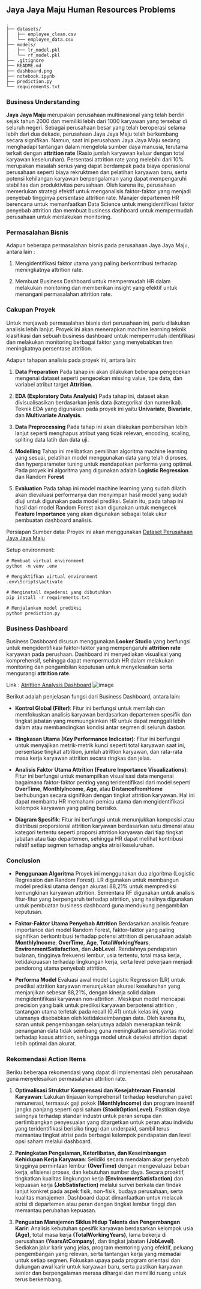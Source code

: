 ## Jaya Jaya Maju Human Resources Problems

```
.
├── datasets/
│   ├── employee_clean.csv
│   └── employee_data.csv
├── models/
│   ├── lr_model.pkl
│   └── rf_model.pkl
├── .gitignore
├── README.md
├── dashboard.png
├── notebook.ipynb
├── prediction.py
└── requirements.txt
```

### Business Understanding
**Jaya Jaya Maju** merupakan perusahaan multinasional yang telah berdiri sejak tahun 2000 dan memiliki lebih dari 1000 karyawan yang tersebar di seluruh negeri. Sebagai perusahaan besar yang telah beroperasi selama lebih dari dua dekade, perusahaan Jaya Jaya Maju telah berkembang secara signifikan. Namun, saat ini perusahaan Jaya Jaya Maju sedang menghadapi tantangan dalam mengelola sumber daya manusia, terutama terkait dengan **attrition rate** (Rasio jumlah karyawan keluar dengan total karyawan keseluruhan). Persentasi attrition rate yang melebihi dari 10% merupakan masalah serius yang dapat berdampak pada biaya operasional perusahaan seperti biaya rekruktmen dan pelatihan karyawan baru, serta potensi kehilangan karyawan berpengalaman yang dapat mempengaruhi stabilitas dan produktivitas perusahaan. Oleh karena itu, perusahaan memerlukan strategi efektif untuk menganalisis faktor-faktor yang menjadi penyebab tingginya persentase attrition rate. Manajer departemen HR berencana untuk memanfaatkan Data Science untuk mengidentifikasi faktor penyebab attrition dan membuat business dashboard untuk mempermudah perusahaan untuk menlakukan monitoring.

### Permasalahan Bisnis
Adapun beberapa permasalahan bisnis pada perusahaan Jaya Jaya Maju, antara lain :
1. Mengidentifikasi faktor utama yang paling berkontribusi terhadap meningkatnya attrition rate.
   
3. Membuat Business Dashboard untuk mempermudah HR dalam melakukan monitoring dan memberikan insight yang efektif untuk menangani permasalahan attrition rate.


### Cakupan Proyek
Untuk menjawab permasalahan bisnis dari perusahaan ini, perlu dilakukan analisis lebih lanjut. Proyek ini akan menerapkan machine learning teknik klasifikasi dan sebuah business dashboard untuk mempermudah identifikasi dan melakukan monitoring berbagai faktor yang menyebabkan tren meningkatnya persentase attrition.

Adapun tahapan analisis pada proyek ini, antara lain:
1.  **Data Preparation**
    Pada tahap ini akan dilakukan beberapa pengecekan mengenai dataset seperti pengecekan missing value, tipe data, dan variabel atribut target **Attrition**.

2.  **EDA (Exploratory Data Analysis)**
    Pada tahap ini, dataset akan divisualisasikan berdasarkan jenis data (kategorikal dan numerikal). Teknik EDA yang digunakan pada proyek ini yaitu **Univariate**, **Bivariate**, dan **Multivariate Analysis**.

3.  **Data Preprocessing**
    Pada tahap ini akan dilakukan pembersihan lebih lanjut seperti menghapus atribut yang tidak relevan, encoding, scaling, spliting data latih dan data uji.

4.  **Modelling**
    Tahap ini melibatkan pemilihan algoritma machine learning yang sesuai, pelatihan model menggunakan data yang telah diproses, dan hyperparameter tuning untuk mendapatkan performa yang optimal. Pada proyek ini algoritma yang digunakan adalah **Logistic Regression** dan Random **Forest** 

5.  **Evaluation**
    Pada tahap ini model machine learning yang sudah dilatih akan dievaluasi performanya dan menyimpan hasil model yang sudah diuji untuk digunakan pada model prediksi. Selain itu, pada tahap ini hasil dari model Random Forest akan digunakan untuk mengecek **Feature Importance** yang akan digunakan sebagai tolak ukur pembuatan dashboard analisis.
    
Persiapan 
Sumber data: Proyek ini akan menggunakan [Dataset Perusahaan Jaya Jaya Maju](https://github.com/dicodingacademy/dicoding_dataset/tree/main/employee) 

Setup environment: 
```
# Membuat virtual environment
python -m venv .env

# Mengaktifkan virtual environment
.env\Scripts\activate

# Menginstall depedensi yang dibutuhkan
pip install -r requirements.txt

# Menjalankan model prediksi
python prediction.py
```
### Business Dashboard
Business Dashboard disusun menggunakan **Looker Studio** yang berfungsi untuk mengidentifikasi faktor-faktor yang mempengaruhi **attrition rate** karyawan pada perushaan. Dashboard ini menyediakan visualisai yang komprehensif, sehingga dapat mempermudah HR dalam melakukan monitoring dan pengambilan keputusan untuk menyelesaikan serta mengurangi **attrition rate**.

Link : [Atrittion Analysis Dashboard](https://lookerstudio.google.com/reporting/e0c6f7b4-5174-4dc2-ab59-823c87440497)
![image](dashboard.jpg.png)

Berikut adalah penjelasan fungsi dari Business Dashboard, antara lain:

- **Kontrol Global (Filter)**: Fitur ini berfungsi untuk memilah dan memfokuskan analisis karyawan berdasarkan departemen spesifik dan tingkat jabatan yang memuungkinkan HR untuk dapat menggali lebih dalam atau membandingkan kondisi antar segmen di seluruh dasbor.

- **Ringkasan Utama (Key Performance Indicator)**: Fitur ini berfungsi untuk menyajikan metrik-metrik kunci seperti total karyawan saat ini, persentase tingkat attrition, jumlah atrittion karyawan, dan rata-rata masa kerja karyawan attrition secara ringkas dan jelas.

- **Analisis Faktor Utama Attrition (Feature Importance Visualizations)**: Fitur ini berfungsi untuk menampilkan visualisasi data mengenai bagaimana faktor-faktor penting yang teridentifikasi dari model seperti **OverTime**, **MonthlyIncome**, **Age**, atau **DistanceFromHome** berhubungan secara signifikan dengan tingkat attrition karyawan. Hal ini dapat membantu HR memahami pemicu utama dan mengidentifikasi kelompok karyawan yang paling berisiko.

- **Diagram Spesifik**: Fitur ini berfungsi untuk menunjukkan komposisi atau distribusi proporsional attrition karyawan berdasarkan satu dimensi atau kategori tertentu seperti proporsi attrition karyawan dari tiap tingkat jabatan atau tiap departemen, sehingga HR dapat melihat kontribusi relatif setiap segmen terhadap angka atrisi keseluruhan.


### Conclusion
- **Penggunaan Algoritma**
Proyek ini menggunakan dua algoritma  (Logistic Regression dan Random Forest). LR digunakan untuk membangun model prediksi utama dengan akurasi 88,21% untuk memprediksi kemungkinan karyawan attrition. Sementara RF digunakan untuk analisis fitur-fitur yang berpengaruh terhadap attrition, yang hasilnya digunakan untuk pembuatan business dashboard guna mendukung pengambilan keputusan. 
  
- **Faktor-Faktor Utama Penyebab Attrition**
Berdasarkan analisis feature importance dari model Random Forest, faktor-faktor yang paling signifikan berkontribusi terhadap potensi attrition di perusahaan adalah **MonthlyIncome**, **OverTime**, **Age**, **TotalWorkingYears**, **EnvironmentSatisfaction**, dan **JobLevel**. Rendahnya pendapatan bulanan, tingginya frekuensi lembur, usia tertentu, total masa kerja, ketidakpuasan terhadap lingkungan kerja, serta level pekerjaan menjadi pendorong utama penyebab attrition.

- **Performa Model**
Evaluasi awal model Logistic Regression (LR) untuk prediksi attrition karyawan menunjukkan akurasi keseluruhan yang menjanjikan sebesar 88,21%, dengan kinerja solid dalam mengidentifikasi karyawan non-attrition . Meskipun model mencapai precision yang baik untuk prediksi karyawan berpotensi attrition , tantangan utama terletak pada recall (0,41) untuk kelas ini, yang utamanya disebabkan oleh ketidakseimbangan data. Oleh karena itu, saran untuk pengembangan selanjutnya adalah menerapkan teknik penanganan data tidak seimbang guna meningkatkan sensitivitas model terhadap kasus attrition, sehingga model utnuk deteksi attrition dapat lebih optimal dan akurat.

### Rekomendasi Action Items
Beriku beberapa rekomendasi yang dapat di implementasi oleh perusahaan guna menyelesaikan permasalahan attrition rate.

1. **Optimalisasi Struktur Kompensasi dan Kesejahteraan Finansial Karyawan**: Lakukan tinjauan komprehensif terhadap keseluruhan paket remunerasi, termasuk gaji pokok **(MonthlyIncome)** dan program insentif jangka panjang seperti opsi saham **(StockOptionLevel)**. Pastikan daya saingnya terhadap standar industri untuk peran serupa dan pertimbangkan penyesuaian yang ditargetkan untuk peran atau individu yang teridentifikasi berisiko tinggi dan underpaid, sambil terus memantau tingkat atrisi pada berbagai kelompok pendapatan dan level opsi saham melalui dashboard.

2. **Peningkatan Pengalaman, Keterlibatan, dan Keseimbangan Kehidupan Kerja Karyawan**: Selidiki secara mendalam akar penyebab tingginya permintaan lembur **(OverTime)** dengan mengevaluasi beban kerja, efisiensi proses, dan kebutuhan sumber daya. Secara proaktif, tingkatkan kualitas lingkungan kerja **(EnvironmentSatisfaction)** dan kepuasan kerja **(JobSatisfaction)** melalui survei berkala dan tindak lanjut konkret pada aspek fisik, non-fisik, budaya perusahaan, serta kualitas manajemen. Dashboard dapat dimanfaatkan untuk melacak atrisi di departemen atau peran dengan tingkat lembur tinggi dan memantau perubahan kepuasan.

3. **Penguatan Manajemen Siklus Hidup Talenta dan Pengembangan Karir**: Analisis kebutuhan spesifik karyawan berdasarkan kelompok usia **(Age)**, total masa kerja **(TotalWorkingYears)**, lama bekerja di perusahaan **(YearsAtCompany)**, dan tingkat jabatan **(JobLevel)**. Sediakan jalur karir yang jelas, program mentoring yang efektif, peluang pengembangan yang relevan, serta tantangan kerja yang memadai untuk setiap segmen. Fokuskan upaya pada program orientasi dan dukungan awal karir untuk karyawan baru, serta pastikan karyawan senior dan berpengalaman merasa dihargai dan memiliki ruang untuk terus berkembang.

